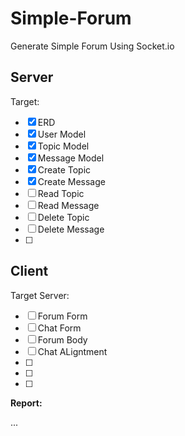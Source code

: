 # Simple-Forum
Generate Simple Forum Using Socket.io

## Server

Target:

- [x] ERD
- [x] User Model
- [x] Topic Model
- [x] Message Model
- [x] Create Topic
- [x] Create Message
- [ ] Read Topic
- [ ] Read Message
- [ ] Delete Topic
- [ ] Delete Message
- [ ] 

## Client
Target Server:

- [ ] Forum Form
- [ ] Chat Form
- [ ] Forum Body
- [ ] Chat ALigntment
- [ ] 
- [ ] 
- [ ] 
**Report:**

...